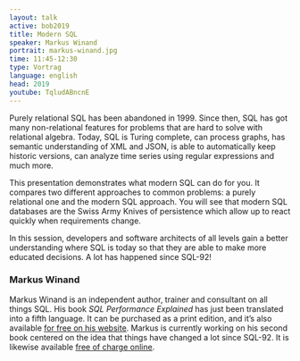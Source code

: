 ```yaml
---
layout: talk
active: bob2019
title: Modern SQL
speaker: Markus Winand
portrait: markus-winand.jpg
time: 11:45-12:30
type: Vortrag
language: english
head: 2019
youtube: TqludABncnE
---
```


Purely relational SQL has been abandoned in 1999. Since then, SQL has
got many non-relational features for problems that are hard to solve
with relational algebra. Today, SQL is Turing complete, can process
graphs, has semantic understanding of XML and JSON, is able to
automatically keep historic versions, can analyze time series using
regular expressions and much more.

This presentation demonstrates what modern SQL can do for you. It
compares two different approaches to common problems: a purely
relational one and the modern SQL approach. You will see that modern
SQL databases are the Swiss Army Knives of persistence which allow up
to react quickly when requirements change.

In this session, developers and software architects of all levels gain
a better understanding where SQL is today so that they are able to
make more educated decisions. A lot has happened since SQL-92!

### Markus Winand

Markus Winand is an independent author, trainer and consultant on all
things SQL. His book *SQL Performance Explained* has just been
translated into a fifth language. It can be purchased as a print
edition, and it’s also available [for free on his
website](http://use-the-index-luke.com/). Markus is currently working on his
second book centered on the idea that things have changed a lot since
SQL-92. It is likewise available [free of charge online](http://modern-sql.com).
